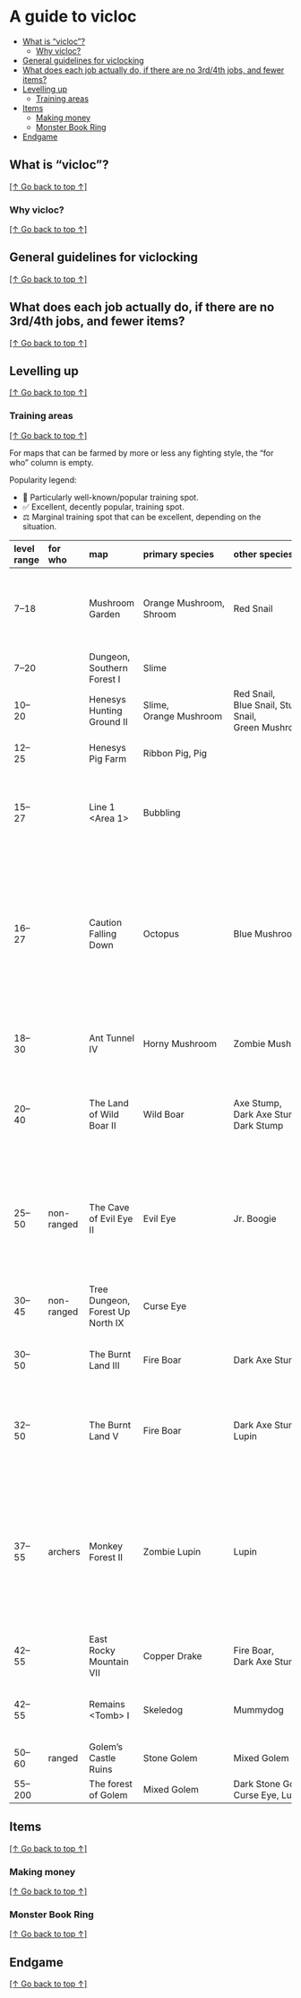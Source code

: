 # A guide to vicloc

- [What is &ldquo;vicloc&rdquo;?](#what-is-ldquo-vicloc-rdquo)
    - [Why vicloc?](#why-vicloc)
- [General guidelines for viclocking](#general-guidelines-for-viclocking)
- [What does each job actually do, if there are no 3rd/4th jobs, and fewer items?](#what-does-each-job-actually-do-if-there-are-no-3rd-4th-jobs-and-fewer-items)
- [Levelling up](#levelling-up)
    - [Training areas](#training-areas)
- [Items](#items)
    - [Making money](#making-money)
    - [Monster Book Ring](#monster-book-ring)
- [Endgame](#endgame)

## What is &ldquo;vicloc&rdquo;?

[\[&uarr; Go back to top &uarr;\]](#a-guide-to-vicloc)

### Why vicloc?

[\[&uarr; Go back to top &uarr;\]](#a-guide-to-vicloc)

## General guidelines for viclocking

[\[&uarr; Go back to top &uarr;\]](#a-guide-to-vicloc)

## What does each job actually do, if there are no 3rd/4th jobs, and fewer items?

[\[&uarr; Go back to top &uarr;\]](#a-guide-to-vicloc)

## Levelling up

[\[&uarr; Go back to top &uarr;\]](#a-guide-to-vicloc)

### Training areas

[\[&uarr; Go back to top &uarr;\]](#a-guide-to-vicloc)

For maps that can be farmed by more or less any fighting style, the &ldquo;for
who&rdquo; column is empty.

Popularity legend:

- &#x1f31f; Particularly well-known/popular training spot.
- &#x2705; Excellent, decently popular, training spot.
- &#x2696; Marginal training spot that can be excellent, depending on the
  situation.

| level range  | for who    | map                              | primary species              | other species                                                      | popularity | comments                                                                                                                                                                    |
| :----------- | :--------- | :------------------------------- | :--------------------------- | :----------------------------------------------------------------- | :--------: | :-------------------------------------------------------------------------------------------------------------------------------------------------------------------------- |
| 7&ndash;18   |            | Mushroom Garden                  | Orange&nbsp;Mushroom, Shroom | Red&nbsp;Snail                                                     |  &#x2705;  | Two large platforms with no particularly quick way to go upwards. Could be better with a party.                                                                             |
| 7&ndash;20   |            | Dungeon, Southern Forest I       | Slime                        |                                                                    |  &#x2705;  | Sometimes known as &ldquo;slime tree&rdquo;.                                                                                                                                |
| 10&ndash;20  |            | Henesys Hunting Ground II        | Slime, Orange&nbsp;Mushroom  | Red&nbsp;Snail, Blue&nbsp;Snail, Stump, Snail, Green&nbsp;Mushroom | &#x1f31f;  | Large multi-layered map; best with a party.                                                                                                                                 |
| 12&ndash;25  |            | Henesys Pig Farm                 | Ribbon&nbsp;Pig, Pig         |                                                                    | &#x1f31f;  | Small map with lots of semi-safe spots.                                                                                                                                     |
| 15&ndash;27  |            | Line 1 \<Area 1\>                | Bubbling                     |                                                                    |  &#x2696;  | Bubblings are fast as hell, and have quite high AVOID (10), WDEF (40), and MDEF (50) for their level.                                                                       |
| 16&ndash;27  |            | Caution Falling Down             | Octopus                      | Blue&nbsp;Mushroom                                                 |  &#x2705;  | Ranged and semi-ranged characters can train here with minimal potion usage by attacking from atop the traffic barricades. Although, beware that the Blue Mushrooms do jump. |
| 18&ndash;30  |            | Ant Tunnel IV                    | Horny&nbsp;Mushroom          | Zombie&nbsp;Mushroom                                               |  &#x2705;  | Similar map layout to Ant Tunnel I, but many more spawns.                                                                                                                   |
| 20&ndash;40  |            | The Land of Wild Boar II         | Wild&nbsp;Boar               | Axe&nbsp;Stump, Dark&nbsp;Axe&nbsp;Stump, Dark&nbsp;Stump          | &#x1f31f;  | Navigating from the bottom region to the upper two platforms can be unwieldy.                                                                                               |
| 25&ndash;50  | non-ranged | The Cave of Evil Eye II          | Evil&nbsp;Eye                | Jr.&nbsp;Boogie                                                    | &#x1f31f;  | Cramped map with extremely high spawn rates. Bring Eyedrops (and maybe also Tonics) for the Jr. Boogies. The Cave of Evil Eye III is similar.                               |
| 30&ndash;45  | non-ranged | Tree Dungeon, Forest Up North IX | Curse&nbsp;Eye               |                                                                    |  &#x2696;  |                                                                                                                                                                             |
| 30&ndash;50  |            | The Burnt Land III               | Fire&nbsp;Boar               | Dark&nbsp;Axe&nbsp;Stump                                           |  &#x2705;  | Bottom layer has very high spawn rates, upper region is more sparse.                                                                                                        |
| 32&ndash;50  |            | The Burnt Land V                 | Fire&nbsp;Boar               | Dark&nbsp;Axe&nbsp;Stump, Lupin                                    | &#x1f31f;  | Bottom layer has very high spawn rates, upper region is more sparse and difficult to navigate.                                                                              |
| 37&ndash;55  | archers    | Monkey Forest II                 | Zombie&nbsp;Lupin            | Lupin                                                              | &#x1f31f;  | Within each half of the map, Arrow Bomb can hit all three platforms simultaneously. Iron Arrow users will need to cycle continuously through all six firing platforms.      |
| 42&ndash;55  |            | East Rocky Mountain VII          | Copper&nbsp;Drake            | Fire&nbsp;Boar, Dark&nbsp;Axe&nbsp;Stump                           |  &#x2705;  | Large multi-layered map; best with a party.                                                                                                                                 |
| 42&ndash;55  |            | Remains \<Tomb\> I               | Skeledog                     | Mummydog                                                           |  &#x2696;  | Monsters on the top layer can be easily lured to the bottom.                                                                                                                |
| 50&ndash;60  | ranged     | Golem&rsquo;s Castle Ruins       | Stone&nbsp;Golem             | Mixed&nbsp;Golem                                                   |  &#x2696;  | Small map with lots of safe spots.                                                                                                                                          |
| 55&ndash;200 |            | The forest of Golem              | Mixed&nbsp;Golem             | Dark&nbsp;Stone&nbsp;Golem, Curse&nbsp;Eye, Lupin                  | &#x1f31f;  |                                                                                                                                                                             |

## Items

[\[&uarr; Go back to top &uarr;\]](#a-guide-to-vicloc)

### Making money

[\[&uarr; Go back to top &uarr;\]](#a-guide-to-vicloc)

### Monster Book Ring

[\[&uarr; Go back to top &uarr;\]](#a-guide-to-vicloc)

## Endgame

[\[&uarr; Go back to top &uarr;\]](#a-guide-to-vicloc)
